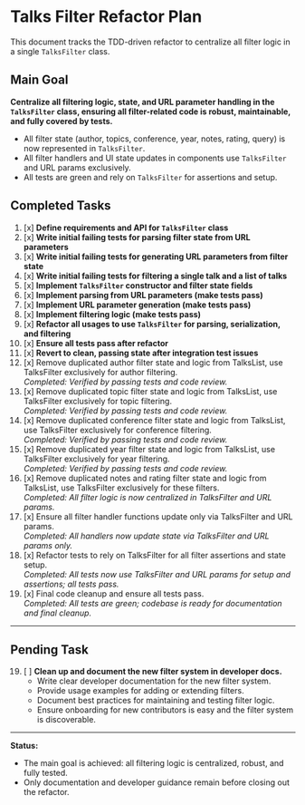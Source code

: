# Talks Filter Refactor Plan

This document tracks the TDD-driven refactor to centralize all filter logic in a single `TalksFilter` class.

## Main Goal

**Centralize all filtering logic, state, and URL parameter handling in the `TalksFilter` class, ensuring all filter-related code is robust, maintainable, and fully covered by tests.**

- All filter state (author, topics, conference, year, notes, rating, query) is now represented in `TalksFilter`.
- All filter handlers and UI state updates in components use `TalksFilter` and URL params exclusively.
- All tests are green and rely on `TalksFilter` for assertions and setup.

## Completed Tasks

1. [x] **Define requirements and API for `TalksFilter` class**
2. [x] **Write initial failing tests for parsing filter state from URL parameters**
3. [x] **Write initial failing tests for generating URL parameters from filter state**
4. [x] **Write initial failing tests for filtering a single talk and a list of talks**
5. [x] **Implement `TalksFilter` constructor and filter state fields**
6. [x] **Implement parsing from URL parameters (make tests pass)**
7. [x] **Implement URL parameter generation (make tests pass)**
8. [x] **Implement filtering logic (make tests pass)**
9. [x] **Refactor all usages to use `TalksFilter` for parsing, serialization, and filtering**
10. [x] **Ensure all tests pass after refactor**
11. [x] **Revert to clean, passing state after integration test issues**
12. [x] Remove duplicated author filter state and logic from TalksList, use TalksFilter exclusively for author filtering.  
    _Completed: Verified by passing tests and code review._
13. [x] Remove duplicated topic filter state and logic from TalksList, use TalksFilter exclusively for topic filtering.  
    _Completed: Verified by passing tests and code review._
14. [x] Remove duplicated conference filter state and logic from TalksList, use TalksFilter exclusively for conference filtering.  
    _Completed: Verified by passing tests and code review._
15. [x] Remove duplicated year filter state and logic from TalksList, use TalksFilter exclusively for year filtering.  
    _Completed: Verified by passing tests and code review._
16. [x] Remove duplicated notes and rating filter state and logic from TalksList, use TalksFilter exclusively for these filters.  
    _Completed: All filter logic is now centralized in TalksFilter and URL params._
17. [x] Ensure all filter handler functions update only via TalksFilter and URL params.  
    _Completed: All handlers now update state via TalksFilter and URL params only._
18. [x] Refactor tests to rely on TalksFilter for all filter assertions and state setup.  
    _Completed: All tests now use TalksFilter and URL params for setup and assertions; all tests pass._
20. [x] Final code cleanup and ensure all tests pass.  
    _Completed: All tests are green; codebase is ready for documentation and final cleanup._ 

---

## Pending Task

19. [ ] **Clean up and document the new filter system in developer docs.**
    - Write clear developer documentation for the new filter system.
    - Provide usage examples for adding or extending filters.
    - Document best practices for maintaining and testing filter logic.
    - Ensure onboarding for new contributors is easy and the filter system is discoverable.

---

**Status:**
- The main goal is achieved: all filtering logic is centralized, robust, and fully tested.
- Only documentation and developer guidance remain before closing out the refactor. 